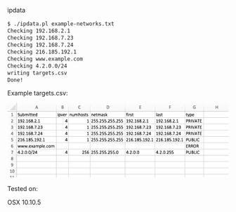 ipdata

```
$ ./ipdata.pl example-networks.txt 
Checking 192.168.2.1
Checking 192.168.7.23
Checking 192.168.7.24
Checking 216.185.192.1
Checking www.example.com
Checking 4.2.0.0/24
writing targets.csv
Done!
```

Example targets.csv:

![Alt text](/images/target-output.png?raw=true "Example output")

Tested on:

OSX 10.10.5
